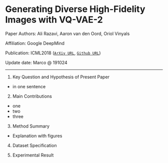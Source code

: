 # Generating Diverse High-Fidelity Images with VQ-VAE-2

Paper Authors: Ali Razavi, Aaron van den Oord, Oriol Vinyals

Affiliation: Google DeepMind

Publication: ICML2018 ([`ArXiv URL`](https://arxiv.org/abs/1906.00446), [`Github URL`](https://github.com/rosinality/vq-vae-2-pytorch))

Update date: Marco @ 191024

---


1. Key Question and Hypothesis of Present Paper
- in one sentence

2. Main Contributions
- one
- two
- three 

3. Method Summary
- Explanation with figures

4. Dataset Specification


5. Experimental Result



